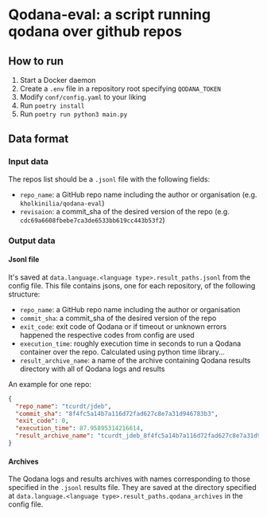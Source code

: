# Qodana-eval: a script running qodana over github repos

## How to run

1. Start a Docker daemon
2. Create a `.env` file in a repository root specifying `QODANA_TOKEN`
3. Modify `conf/config.yaml` to your liking
4. Run `poetry install`
5. Run `poetry run python3 main.py`

## Data format

### Input data

The repos list should be a `.jsonl` file with the following fields:

* `repo_name`: a GitHub repo name including the author or organisation (e.g. `kholkinilia/qodana-eval`)
* `revisaion`: a commit_sha of the desired version of the repo (e.g. `cdc69a6608fbebe7ca3de6533bb619cc443b53f2`)

### Output data

#### Jsonl file

It's saved at `data.language.<language type>.result_paths.jsonl` from the config file.
This file contains jsons, one for each repository, of the following structure:

- `repo_name`: a GitHub repo name including the author or organisation
- `commit_sha`: a commit_sha of the desired version of the repo
- `exit_code`: exit code of Qodana or if timeout or unknown errors happened the respective codes from config are used
- `execution_time`: roughly execution time in seconds to run a Qodana container over the repo. Calculated using python
  time library...
- `result_archive_name`: a name of the archive containing Qodana results directory with all of Qodana logs and results

An example for one repo:

```json
{
  "repo_name": "tcurdt/jdeb",
  "commit_sha": "8f4fc5a14b7a116d72fad627c8e7a31d946783b3",
  "exit_code": 0,
  "execution_time": 87.95895314216614,
  "result_archive_name": "tcurdt_jdeb_8f4fc5a14b7a116d72fad627c8e7a31d946783b3.zip"
}
```

#### Archives

The Qodana logs and results archives with names corresponding to those specified in the `.jsonl` results file.
They are saved at the directory specified at `data.language.<language type>.result_paths.qodana_archives` in the config
file.
